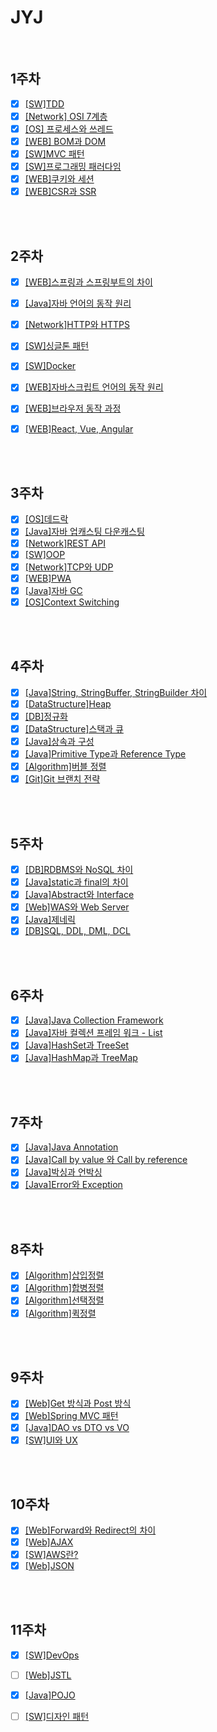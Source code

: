 # JYJ

<br/>

## 1주차

- [x] [[SW]TDD](./TDD.md)
- [x] [[Network] OSI 7계층](./OSI7layer.md)
- [x] [[OS] 프로세스와 쓰레드](./ProcessAndThread.md)
- [x] [[WEB] BOM과 DOM](./BOMandDOM.md)
- [x] [[SW]MVC 패턴](./MVC.md)
- [x] [[SW]프로그래밍 패러다임](./ProgrammingParadigm.md)
- [x] [[WEB]쿠키와 세션](./CookieAndSession.md)
- [x] [[WEB]CSR과 SSR](./CSRandSSR.md)

<br/>

<br/>

## 2주차

- [x] [[WEB]스프링과 스프링부트의 차이](./SpringAndSpringBoot.md)
- [x] [[Java]자바 언어의 동작 원리](./JavaOperation.md)
- [x] [[Network]HTTP와 HTTPS](./HttpAndHttps.md)
- [x] [[SW]싱글톤 패턴](./Singleton.md)
- [x] [[SW]Docker](./Docker.md)
- [x] [[WEB]자바스크립트 언어의 동작 원리](./JsOperation.md)
- [x] [[WEB]브라우저 동작 과정](./BrowserOperation.md)
- [x] [[WEB]React, Vue, Angular](./ReactVueAngular.md)


<br/>

<br/>

## 3주차

- [x] [[OS]데드락](./DeadLock.md)
- [x] [[Java]자바 업캐스팅 다운캐스팅](./JavaCasting.md)
- [x] [[Network]REST API](./RestAPI.md)
- [x] [[SW]OOP](./OOP.md)
- [x] [[Network]TCP와 UDP](./TCPandUDP.md)
- [x] [[WEB]PWA](./PWA.md)
- [x] [[Java]자바 GC](./GC.md)
- [x] [[OS]Context Switching](./ContextSwitching.md)

<br/>

<br/>

## 4주차

- [x] [[Java]String, StringBuffer, StringBuilder 차이](./String.md)
- [x] [[DataStructure]Heap](./Heap.md)
- [x] [[DB]정규화](./Normalization.md)
- [x] [[DataStructure]스택과 큐](./StackAndQueue.md)
- [x] [[Java]상속과 구성](./InheriAndCompo.md)
- [x] [[Java]Primitive Type과 Reference Type](./JavaType.md)
- [x] [[Algorithm]버블 정렬](./BubbleSort.md)
- [x] [[Git]Git 브랜치 전략](./GitBranch.md)

<br/>

<br/>

## 5주차

- [x] [[DB]RDBMS와 NoSQL 차이](./RDBMSandNoSQL.md)
- [x] [[Java]static과 final의 차이](./StaticAndFinal.md)
- [x] [[Java]Abstract와 Interface](./AbstractAndInterface.md)
- [x] [[Web]WAS와 Web Server](./WASandWebServer.md)
- [x] [[Java]제네릭](./Generic.md)
- [x] [[DB]SQL, DDL, DML, DCL](./DataLanguage.md)

<br/>

<br/>

## 6주차

- [x] [[Java]Java Collection Framework](./JavaCollection.md)
- [x] [[Java]자바 컬렉션 프레임 워크 - List](./ListCollection.md)
- [x] [[Java]HashSet과 TreeSet](./HashSetAndTreeSet.md)
- [x] [[Java]HashMap과 TreeMap](./HashMapAndTreeMap.md)

<br/>

<br/>

## 7주차

- [x] [[Java]Java Annotation](./JavaAnnotation.md)
- [x] [[Java]Call by value 와 Call by reference](./CallByValueAndReference.md)
- [x] [[Java]박싱과 언박싱](./BoxingAndUnboxing.md)
- [x] [[Java]Error와 Exception](./ErrorAndException.md)

<br/>

<br/>

## 8주차

- [x] [[Algorithm]삽입정렬](./InsertionSort.md)
- [x] [[Algorithm]합병정렬](./MergeSort.md)
- [x] [[Algorithm]선택정렬](./SelectionSort.md)
- [x] [[Algorithm]퀵정렬](./QuickSort.md)

<br/>

<br/>

## 9주차

- [x] [[Web]Get 방식과 Post 방식](./GetAndPost.md)
- [x] [[Web]Spring MVC 패턴](./SpringMVC.md)
- [x] [[Java]DAO vs DTO vs VO](./DAOvsDTOvsVO.md)
- [x] [[SW]UI와 UX](./UIandUX.md) 

<br/>

<br/>

## 10주차

- [x] [[Web]Forward와 Redirect의 차이](./ForwardAndRedirect.md)
- [x] [[Web]AJAX](./AJAX.md)
- [x] [[SW]AWS란?](./AWS.md)
- [x] [[Web]JSON](./JSON.md)

<br/>

<br/>

## 11주차

- [x] [[SW]DevOps](./DevOps.md)
- [ ] [[Web]JSTL](./JSTL.md)
- [x] [[Java]POJO](./POJO.md)
- [ ] [[SW]디자인 패턴](./DesignPattern.md)

